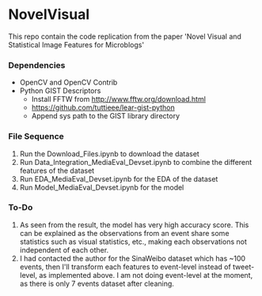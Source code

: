 # NovelVisual
This repo contain the code replication from the paper 'Novel Visual and Statistical Image Features for Microblogs'

### Dependencies
- OpenCV and OpenCV Contrib
- Python GIST Descriptors
  - Install FFTW from http://www.fftw.org/download.html
  - https://github.com/tuttieee/lear-gist-python
  - Append sys path to the GIST library directory

### File Sequence
1. Run the Download_Files.ipynb to download the dataset
2. Run Data_Integration_MediaEval_Devset.ipynb to combine the different features of the dataset
3. Run EDA_MediaEval_Devset.ipynb for the EDA of the dataset
3. Run Model_MediaEval_Devset.ipynb for the model

### To-Do
1. As seen from the result, the model has very high accuracy score. This can be explained as the observations from an event share some statistics such as visual statistics, etc., making each observations not independent of each other.
2. I had contacted the author for the SinaWeibo dataset which has ~100 events, then I'll transform each features to event-level instead of tweet-level, as implemented above. I am not doing event-level at the moment, as there is only 7 events dataset after cleaning.
